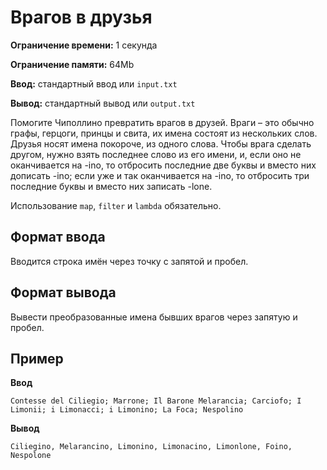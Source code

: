 # Врагов в друзья

**Ограничение времени:** 1 секунда

**Ограничение памяти:** 64Mb

**Ввод:** стандартный ввод или `input.txt`

**Вывод:** стандартный вывод или `output.txt`

Помогите Чиполлино превратить врагов в друзей. Враги – это обычно графы, герцоги, принцы и свита, их имена состоят из нескольких слов. Друзья носят имена покороче, из одного слова. Чтобы врага сделать другом, нужно взять последнее слово из его имени, и, если оно не оканчивается на -ino, то отбросить последние две буквы и вместо них дописать -ino; если уже и так оканчивается на -ino, то отбросить три последние буквы и вместо них записать -lone.

Использование `map`, `filter` и `lambda` обязательно.

## Формат ввода

Вводится строка имён через точку с запятой и пробел.

## Формат вывода

Вывести преобразованные имена бывших врагов через запятую и пробел.

## Пример

**Ввод**
```
Contesse del Ciliegio; Marrone; Il Barone Melarancia; Carciofo; I Limonii; i Limonacci; i Limonino; La Foca; Nespolino
```

**Вывод**
```
Ciliegino, Melarancino, Limonino, Limonacino, Limonlone, Foino, Nespolone
```